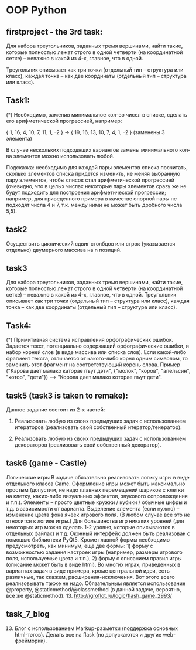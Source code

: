 # OOP Python
## firstproject - the 3rd task:
Для набора треугольников, заданных тремя вершинами, найти такие, которые полностью лежат строго в одной четверти (на координатной сетке) – неважно в какой из 4-х, главное, что в одной.

Треугольник описывает как три точки (отдельный тип – структура или класс), каждая точка – как две координаты (отдельный тип – структура или класс).

## Task1:
(*) Необходимо, заменив минимальное кол-во чисел в списке, сделать его арифметической прогрессией, например:

{ 1, 16, 4, 10, 7, 11, 1, -2 } → { 19, 16, 13, 10, 7, 4, 1, -2 } (заменены 3 элемента)

В случае нескольких подходящих вариантов замены минимального кол-ва элементов можно использовать любой.

Подсказка: необходимо для каждой пары элементов списка посчитать, сколько элементов списка придется изменить, не меняя выбранную пару элементов, чтобы список стал арифметической прогрессией (очевидно, что в целых числах некоторые пары элементов сразу же не будут подходить для построения арифметической прогрессии; например, для приведенного примера в качестве опорной пары не подходят числа 4 и 7, т.к. между ними не может быть дробного числа 5,5).

## task2
Осуществить циклический сдвиг столбцов или строк (указывается отдельно)
двумерного массива на n позиций.

## task3
Для набора треугольников, заданных тремя вершинами, найти такие, которые
полностью лежат строго в одной четверти (на координатной сетке) – неважно в какой из
4-х, главное, что в одной.
Треугольник описывает как три точки (отдельный тип – структура или класс), каждая
точка – как две координаты (отдельный тип – структура или класс).

## Task4:
(*) Примитивная система исправления орфографических ошибок. Задается текст, потенциально содержащий орфографические ошибки, и набор корней слов (в виде массива или списка слов). Если какой-либо фрагмент текста, отличается от какого-либо корня одним символом, то заменить этот фрагмент на соответствующий корень слова. Пример ("Карова дает малако каторае пъут дэти", {"молок", "коров", "апельсин", "котор", "дети"}) –> "Корова дает малако которае пъут дети".

## task5 (task3 is taken to remake):
Данное задание состоит из 2-х частей:

1) Реализовать любую из своих предыдущих задач с использованием итераторов (реализовать свой собственный итератор/генератор).

2) Реализовать любую из своих предыдущих задач с использованием декораторов (реализовать свой собственный декоратор).

## task6 (game - Castle)
Логические игры
В задаче обязательно реализовать логику игры в виде отдельного класса Game.
Оформление игры может быть максимально простым (допустим, не надо плавных
перемещений шариков с клетки на клетку, каких-либо визуальных эффектов, звукового
сопровождения и т.п.). Элементы – просто цветные кружки / кубики / обычные цифры и т.д.
в зависимости от варианта. Выделение элемента (если нужно) – изменение цвета фона ячеек
игрового поля. (В любом случае все это не относится к логике игры.)
Для большинства игр никаких уровней (для некоторых игр можно сделать 1-2 уровня,
которые описываются в отдельных файлах) и т.д.
Оконный интерфейс должен быть реализован c помощью библиотеки PyQt5. Кроме
главной формы необходимо предусмотреть, как минимум, еще две формы: 1) форму с
возможностью задания настроек игры (например, размеры игрового поля, используемые
цвета и т.п.), 2) форму с описанием правил игры (описание может быть в виде html).
Во многих играх, приведенных в вариантах задач в виде примера, кроме центральной
идеи, есть различные, так скажем, расширения-исключения. Вот этого всего реализовывать
также не надо.
Обязательным является использование @property, @staticmethod/@classmethod (в
данной задаче, вероятно, все же @staticmethod).
13. http://igroflot.ru/logic/flash_game_2993/
## task_7_blog
13. Блог с использованием Markup-разметки (поддержка основных html-тэгов).
Делать все на flask (но допускаются и другие web-фрейморки).
